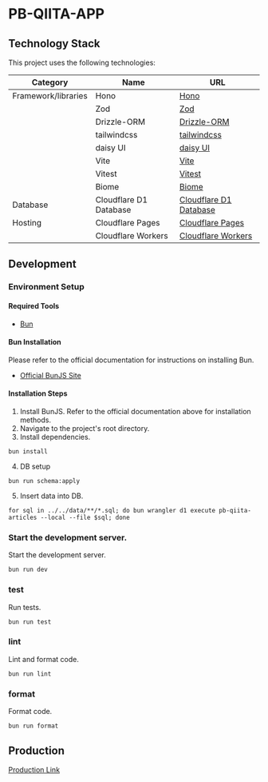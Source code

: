 # PB-QIITA-APP

## Technology Stack
This project uses the following technologies:

| Category              | Name                       | URL                                              |
|-----------------------|----------------------------|--------------------------------------------------|
| Framework/libraries   | Hono                       | [Hono](https://honojs.dev/)                      |
|                       | Zod                        | [Zod](https://zod.dev/)                          |
|                       | Drizzle-ORM                | [Drizzle-ORM](https://orm.drizzle.team/)         |
|                       | tailwindcss                | [tailwindcss](https://tailwindcss.com/)          |
|                       | daisy UI                   | [daisy UI](https://daisyui.com/)                 |
|                       | Vite                       | [Vite](https://vitejs.dev/)                      |
|                       | Vitest                     | [Vitest](https://vitest.dev/)                    |
|                       | Biome                      | [Biome](https://biome.dev/)                      |
| Database              | Cloudflare D1 Database     | [Cloudflare D1 Database](https://developers.cloudflare.com/d1/) |
| Hosting               | Cloudflare Pages           | [Cloudflare Pages](https://pages.cloudflare.com/)|
|                       | Cloudflare Workers         | [Cloudflare Workers](https://workers.cloudflare.com/)           |

## Development

### Environment Setup

#### Required Tools
- [Bun](https://bun.sh/)

#### Bun Installation
Please refer to the official documentation for instructions on installing Bun.
- [Official BunJS Site](https://bun.sh/docs/installation)

#### Installation Steps
1. Install BunJS. Refer to the official documentation above for installation methods.
2. Navigate to the project's root directory.
3. Install dependencies.

```shell
bun install
```

4. DB setup

```shell
bun run schema:apply
```

5. Insert data into DB.

```shell
for sql in ../../data/**/*.sql; do bun wrangler d1 execute pb-qiita-articles --local --file $sql; done
```

### Start the development server.
 Start the development server.
```shell
bun run dev
```

### test
Run tests.
```shell
bun run test
```

### lint

Lint and format code.
```shell
bun run lint
```

### format

Format code.

```shell
bun run format
```

## Production

[Production Link](https://pb-qiita-articles.pages.dev)
